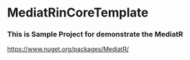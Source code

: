 # MediatRinCoreTemplate

### This is Sample Project for demonstrate the MediatR

https://www.nuget.org/packages/MediatR/
